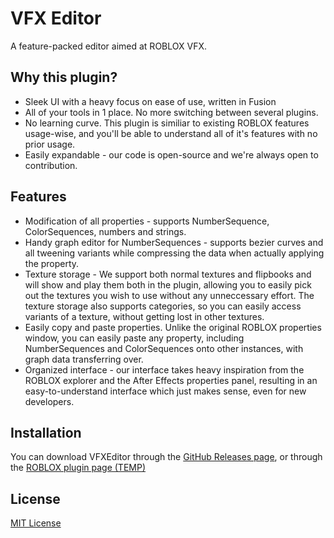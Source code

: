 # VFX Editor
A feature-packed editor aimed at ROBLOX VFX.
## Why this plugin?
* Sleek UI with a heavy focus on ease of use, written in Fusion
* All of your tools in 1 place. No more switching between several plugins.
* No learning curve. This plugin is similiar to existing ROBLOX features usage-wise, and you'll be able to understand all of it's features with no prior usage.
* Easily expandable - our code is open-source and we're always open to contribution.

## Features
* Modification of all properties - supports NumberSequence, ColorSequences, numbers and strings. 
* Handy graph editor for NumberSequences - supports bezier curves and all tweening variants while compressing the data when actually applying the property.
* Texture storage - We support both normal textures and flipbooks and will show and play them both in the plugin, allowing you to easily pick out the textures you wish to use without any unneccessary effort. The texture storage also supports categories, so you can easily access variants of a texture, without getting lost in other textures.
* Easily copy and paste properties. Unlike the original ROBLOX properties window, you can easily paste any property, including NumberSequences and ColorSequences onto other instances, with graph data transferring over.
* Organized interface - our interface takes heavy inspiration from the ROBLOX explorer and the After Effects properties panel, resulting in an easy-to-understand interface which just makes sense, even for new developers.

## Installation
You can download VFXEditor through the [GitHub Releases page](https://github.com/VirtualButFake/VFX-Editor/releases), or through the [ROBLOX plugin page (TEMP)](https://tr.rbxcdn.com/04a0614bdbf8268fa410139cfdd5910b/420/420/Hat/Png)

## License
[MIT License](https://github.com/VirtualButFake/VFX-Editor/blob/master/LICENSE)
